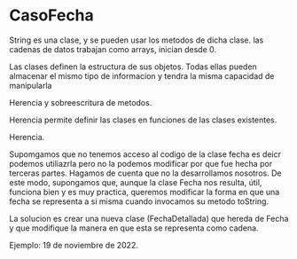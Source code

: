 # CasoFecha
String es una clase, y se pueden usar los metodos de dicha clase. las cadenas de datos trabajan como arrays, inician desde 0.

Las clases definen la estructura de sus objetos. Todas ellas pueden almacenar el mismo tipo de informacion y tendra la misma capacidad de manipularla

Herencia y sobreescritura de metodos.

Herencia permite definir las clases en funciones de las clases existentes.

Herencia.

Supomgamos que no tenemos acceso al codigo de la clase fecha es deicr podemos utiliazrla pero no la podemos modificar por que fue hecha por terceras partes. Hagamos de cuenta que no la desarrollamos nosotros. De este modo, supongamos que, aunque la clase Fecha nos resulta, útil, funciona bien y es muy practica, queremos modificar la forma en que una fecha se representa a si misma cuando invocamos su metodo toString.

La solucion es crear una nueva clase (FechaDetallada) que hereda de Fecha y que modifique la manera en que esta se representa como cadena.

Ejemplo: 19 de noviembre de 2022.

